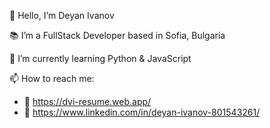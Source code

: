 👋 Hello, I’m
   Deyan Ivanov

📚 I’m a FullStack Developer based in Sofia, Bulgaria

🌱 I’m currently learning Python & JavaScript

📫 How to reach me:
- 👔 https://dvi-resume.web.app/
- 🧭 https://www.linkedin.com/in/deyan-ivanov-801543261/
